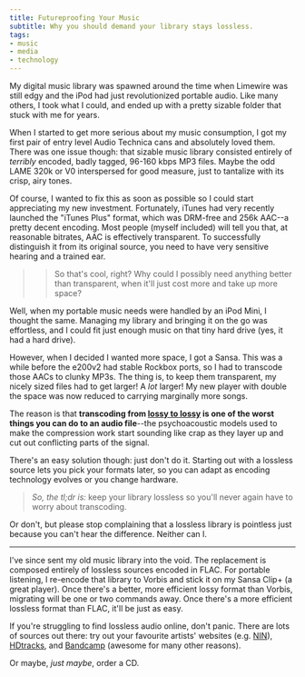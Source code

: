 ```yaml
---
title: Futureproofing Your Music
subtitle: Why you should demand your library stays lossless.
tags:
- music
- media
- technology
---
```


My digital music library was spawned around the time when Limewire was still
edgy and the iPod had just revolutionized portable audio. Like many others, I
took what I could, and ended up with a pretty sizable folder that stuck with me
for years.

When I started to get more serious about my music consumption, I got my first
pair of entry level Audio Technica cans and absolutely loved them. There was
one issue though: that sizable music library consisted entirely of *terribly*
encoded, badly tagged, 96-160 kbps MP3 files. Maybe the odd LAME 320k or V0
interspersed for good measure, just to tantalize with its crisp, airy tones.

Of course, I wanted to fix this as soon as possible so I could start
appreciating my new investment. Fortunately, iTunes had very recently launched
the "iTunes Plus" format, which was DRM-free and 256k AAC--a pretty decent
encoding. Most people (myself included) will tell you that, at reasonable
bitrates, AAC is effectively transparent. To successfully distinguish it from
its original source, you need to have very sensitive hearing and a trained ear.

> > So that's cool, right? Why could I possibly need anything better than
> > transparent, when it'll just cost more and take up more space?

Well, when my portable music needs were handled by an iPod Mini, I thought the
same. Managing my library and bringing it on the go was effortless, and I could
fit just enough music on that tiny hard drive (yes, it had a hard drive).

However, when I decided I wanted more space, I got a Sansa. This was a while
before the e200v2 had stable Rockbox ports, so I had to transcode those AACs to
clunky MP3s. The thing is, to keep them transparent, my nicely sized files had
to get larger! A *lot* larger! My new player with double the space was now
reduced to carrying marginally more songs.

The reason is that **transcoding from [lossy to lossy] is one of the worst things
you can do to an audio file**--the psychoacoustic models used to make the
compression work start sounding like crap as they layer up and cut out
conflicting parts of the signal.

[lossy to lossy]: http://wiki.hydrogenaudio.org/index.php?title=Transcoding#Lossy-to-lossy_transcoding

There's an easy solution though: just don't do it. Starting out with a lossless
source lets you pick your formats later, so you can adapt as encoding
technology evolves or you change hardware.

> *So, the tl;dr is:* keep your library lossless so you'll never again have to worry about transcoding.

Or don't, but please stop complaining that a lossless library is pointless just
because you can't hear the difference. Neither can I.

- - -

I've since sent my old music library into the void. The replacement is composed
entirely of lossless sources encoded in FLAC. For portable listening, I
re-encode that library to Vorbis and stick it on my Sansa Clip+ (a great
player). Once there's a better, more efficient lossy format than Vorbis,
migrating will be one or two commands away. Once there's a more efficient
lossless format than FLAC, it'll be just as easy.

If you're struggling to find lossless audio online, don't panic. There are lots
of sources out there: try out your favourite artists' websites (e.g. [NIN]),
[HDtracks], and [Bandcamp]  (awesome for many other reasons).

[NIN]: http://dl.nin.com/theslip/signup
[HDtracks]: https://www.hdtracks.com/
[Bandcamp]: http://bandcamp.com/

Or maybe, *just maybe*, order a CD.

